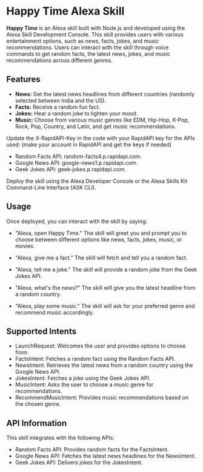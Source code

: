 # Happy Time Alexa Skill

**Happy Time** is an Alexa skill built with Node.js and developed using the Alexa Skill Development Console. 
This skill provides users with various entertainment options, such as news, facts, jokes, and music recommendations. 
Users can interact with the skill through voice commands to get random facts, the latest news, jokes, and music recommendations across different genres.

## Features

- **News:** Get the latest news headlines from different countries (randomly selected between India and the US).
- **Facts:** Receive a random fun fact.
- **Jokes:** Hear a random joke to lighten your mood.
- **Music:** Choose from various music genres like EDM, Hip-Hop, K-Pop, Rock, Pop, Country, and Latin, and get music recommendations.

Update the X-RapidAPI-Key in the code with your RapidAPI key for the APIs used: (make your account in RapidAPI and get the keys if needed)
- Random Facts API: random-facts4.p.rapidapi.com.
- Google News API: google-news1.p.rapidapi.com.
- Geek Jokes API: geek-jokes.p.rapidapi.com.

Deploy the skill using the Alexa Developer Console or the Alexa Skills Kit Command-Line Interface (ASK CLI).

## Usage
Once deployed, you can interact with the skill by saying:

- "Alexa, open Happy Time."
The skill will greet you and prompt you to choose between different options like news, facts, jokes, music, or movies.

- "Alexa, give me a fact."
The skill will fetch and tell you a random fact.

- "Alexa, tell me a joke."
The skill will provide a random joke from the Geek Jokes API.

- "Alexa, what's the news?"
The skill will give you the latest headline from a random country.

- "Alexa, play some music."
The skill will ask for your preferred genre and recommend music accordingly.

## Supported Intents
- LaunchRequest: Welcomes the user and provides options to choose from.
- FactsIntent: Fetches a random fact using the Random Facts API.
- NewsIntent: Retrieves the latest news from a random country using the Google News API.
- JokesIntent: Fetches a joke using the Geek Jokes API.
- MusicIntent: Asks the user to choose a music genre for recommendations.
- RecommendMusicIntent: Provides music recommendations based on the chosen genre.

## API Information
This skill integrates with the following APIs:
- Random Facts API: Provides random facts for the FactsIntent.
- Google News API: Fetches the latest news headlines for the NewsIntent.
- Geek Jokes API: Delivers jokes for the JokesIntent.
